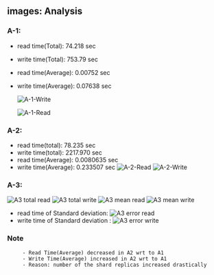 ## images: Analysis

### A-1: 
- read time(Total): 74.218  sec
- write time(Total): 753.79  sec
- read time(Average): 0.00752  sec
- write time(Average): 0.07638  sec

    ![A-1-Write](./images/A1_write_time.png)

    ![A-1-Read](./images/A1_read_time.png)

### A-2:
- read time(total): 78.235  sec
- write time(total): 2217.970  sec
- read time(Average): 0.0080635  sec
- write time(Average): 0.233507  sec
    ![A-2-Read](./images/A2_read_time.png)
    ![A-2-Write](./images/A2_write_time.png)


### A-3:
![A3 total read](./images/A3_total_read_time.png)
![A3 total write](./images/A3_total_write_time.png)
![A3 mean read](./images/A3_mean_read_time.png)
![A3 mean write](./images/A3_mean_write_time.png)
- read time of Standard deviation:
![A3 error read](./images/A3_error_read_time.png)
- write time of Standard deviation :
![A3 error write](./images/A3_error_write_time.png)



### Note 
         - Read Time(Average) decreased in A2 wrt to A1 
         - Write Time(Average) increased in A2 wrt to A1 
         - Reason: number of the shard replicas increased drastically
